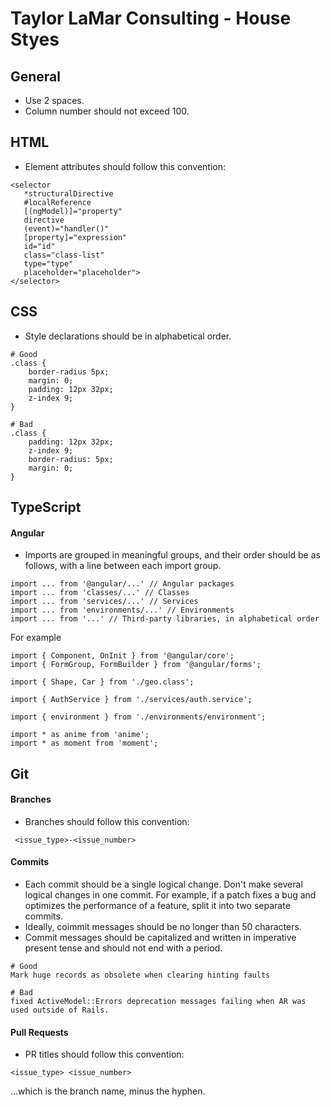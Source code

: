 # Taylor LaMar Consulting - House Styes


## General

- Use 2 spaces.
- Column number should not exceed 100.

## HTML
- Element attributes should follow this convention:
 ```
 <selector
    *structuralDirective
    #localReference
    [(ngModel)]="property"
    directive
    (event)="handler()"
    [property]="expression"
    id="id"
    class="class-list"
    type="type"
    placeholder="placeholder">
 </selector>
 ```

## CSS
- Style declarations should be in alphabetical order.
 ```
 # Good
 .class {
     border-radius 5px;
     margin: 0;
     padding: 12px 32px;
     z-index 9;
 }

 # Bad
 .class {
     padding: 12px 32px;
     z-index 9;
     border-radius: 5px;
     margin: 0;
 }
 ```

## TypeScript
#### Angular
- Imports are grouped in meaningful groups, and their order should be as follows, with a line  between each import group.
```
import ... from '@angular/...' // Angular packages
import ... from 'classes/...' // Classes
import ... from 'services/...' // Services
import ... from 'environments/...' // Environments
import ... from '...' // Third-party libraries, in alphabetical order
```

For example
```
import { Component, OnInit } from '@angular/core';
import { FormGroup, FormBuilder } from '@angular/forms';

import { Shape, Car } from './geo.class';

import { AuthService } from './services/auth.service';

import { environment } from './environments/environment';

import * as anime from 'anime';
import * as moment from 'moment';

```


## Git
#### Branches
- Branches should follow this convention:
 ```
  <issue_type>-<issue_number> 
 ```

#### Commits
- Each commit should be a single logical change. Don't make several logical changes in one commit. For example, if a patch fixes a bug and optimizes the performance of a feature, split it into two separate commits.
-  Ideally, coimmit messages should be no longer than 50 characters.
-  Commit messages should be capitalized and written in imperative present tense and should not end with a period.
 ```
 # Good
 Mark huge records as obsolete when clearing hinting faults

 # Bad
 fixed ActiveModel::Errors deprecation messages failing when AR was used outside of Rails.
 ```

#### Pull Requests
- PR titles should follow this convention:
 ```
 <issue_type> <issue_number>
 ```
 ...which is the branch name, minus the hyphen.
